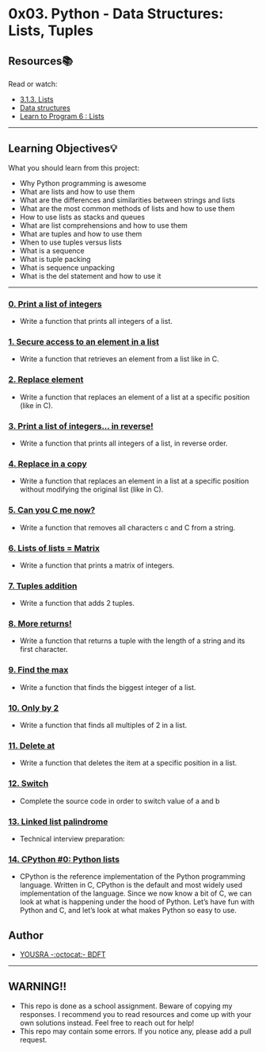 # 0x03. Python - Data Structures: Lists, Tuples

## Resources:books:
Read or watch:
* [3.1.3. Lists](https://intranet.hbtn.io/rltoken/zIxzk5ChUX6KzhJIxJjf9Q)
* [Data structures](https://intranet.hbtn.io/rltoken/ugotLwGPHgU1raKqco8TFg)
* [Learn to Program 6 : Lists](https://intranet.hbtn.io/rltoken/smot10KJXMP-a84UxJ7WrQ)

---
## Learning Objectives:bulb:
What you should learn from this project:

* Why Python programming is awesome
* What are lists and how to use them
* What are the differences and similarities between strings and lists
* What are the most common methods of lists and how to use them
* How to use lists as stacks and queues
* What are list comprehensions and how to use them
* What are tuples and how to use them
* When to use tuples versus lists
* What is a sequence
* What is tuple packing
* What is sequence unpacking
* What is the del statement and how to use it

---

### [0. Print a list of integers](./0-print_list_integer.py)
* Write a function that prints all integers of a list.


### [1. Secure access to an element in a list](./1-element_at.py)
* Write a function that retrieves an element from a list like in C.


### [2. Replace element](./2-replace_in_list.py)
* Write a function that replaces an element of a list at a specific position (like in C).


### [3. Print a list of integers... in reverse!](./3-print_reversed_list_integer.py)
* Write a function that prints all integers of a list, in reverse order.


### [4. Replace in a copy](./4-new_in_list.py)
* Write a function that replaces an element in a list at a specific position without modifying the original list (like in C).


### [5. Can you C me now?](./5-no_c.py)
* Write a function that removes all characters c and C from a string.


### [6. Lists of lists = Matrix](./6-print_matrix_integer.py)
* Write a function that prints a matrix of integers.


### [7. Tuples addition](./7-add_tuple.py)
* Write a function that adds 2 tuples.


### [8. More returns!](./8-multiple_returns.py)
* Write a function that returns a tuple with the length of a string and its first character.


### [9. Find the max](./9-max_integer.py)
* Write a function that finds the biggest integer of a list. 


### [10. Only by 2](./10-divisible_by_2.py)
* Write a function that finds all multiples of 2 in a list.


### [11. Delete at](./11-delete_at.py)
* Write a function that deletes the item at a specific position in a list.


### [12. Switch](./12-switch.py)
* Complete the source code in order to switch value of a and b


### [13. Linked list palindrome](./13-is_palindrome.c)
* Technical interview preparation: 


### [14. CPython #0: Python lists](./100-print_python_list_info.c)
* CPython is the reference implementation of the Python programming language. Written in C, CPython is the default and most widely used implementation of the language.
Since we now know a bit of C, we can look at what is happening under the hood of Python. Let’s have fun with Python and C, and let’s look at what makes Python so easy to use.



## Author 
+ [YOUSRA -:octocat:- BDFT](https://linktr.ee/bdftyousra)

---

## WARNING!!
- This repo is done as a school assignment. Beware of copying my responses. I recommend you  to read resources and come up with your own solutions instead. Feel free to reach out for help!
- This repo may contain some errors. If you notice any, please add a pull request.

